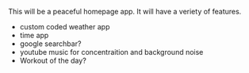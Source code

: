 This will be a peaceful homepage app. It will have a veriety of features.
- custom coded weather app
- time app
- google searchbar?
- youtube music for concentraition and background noise
- Workout of the day? 